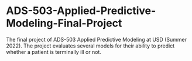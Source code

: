# ADS-503-Applied-Predictive-Modeling-Final-Project
The final project of ADS-503 Applied Predictive Modeling at USD (Summer 2022). The project evaluates several models for their ability to predict whether a patient is terminally ill or not.
